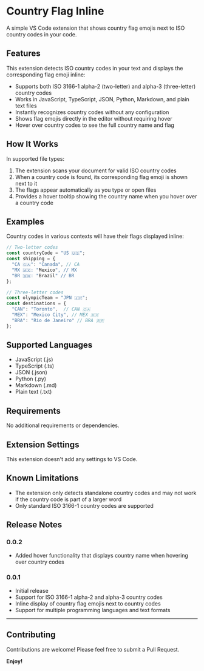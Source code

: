 # Country Flag Inline

A simple VS Code extension that shows country flag emojis next to ISO country codes in your code.

## Features

This extension detects ISO country codes in your text and displays the corresponding flag emoji inline:

- Supports both ISO 3166-1 alpha-2 (two-letter) and alpha-3 (three-letter) country codes
- Works in JavaScript, TypeScript, JSON, Python, Markdown, and plain text files
- Instantly recognizes country codes without any configuration
- Shows flag emojis directly in the editor without requiring hover
- Hover over country codes to see the full country name and flag

## How It Works

In supported file types:

1. The extension scans your document for valid ISO country codes
2. When a country code is found, its corresponding flag emoji is shown next to it
3. The flags appear automatically as you type or open files
4. Provides a hover tooltip showing the country name when you hover over a country code

## Examples

Country codes in various contexts will have their flags displayed inline:

```javascript
// Two-letter codes
const countryCode = "US 🇺🇸";
const shipping = {
  "CA 🇨🇦": "Canada", // CA 
  "MX 🇲🇽: "Mexico", // MX 
  "BR 🇧🇷: "Brazil" // BR 
};

// Three-letter codes
const olympicTeam = "JPN 🇯🇵";
const destinations = {
  "CAN": "Toronto",  // CAN 🇨🇦
  "MEX": "Mexico City", // MEX 🇲🇽
  "BRA": "Rio de Janeiro" // BRA 🇧🇷
};
```

## Supported Languages

- JavaScript (.js)
- TypeScript (.ts)
- JSON (.json)
- Python (.py)
- Markdown (.md)
- Plain text (.txt)

## Requirements

No additional requirements or dependencies.

## Extension Settings

This extension doesn't add any settings to VS Code.

## Known Limitations

- The extension only detects standalone country codes and may not work if the country code is part of a larger word
- Only standard ISO 3166-1 country codes are supported

## Release Notes

### 0.0.2

- Added hover functionality that displays country name when hovering over country codes

### 0.0.1

- Initial release
- Support for ISO 3166-1 alpha-2 and alpha-3 country codes
- Inline display of country flag emojis next to country codes
- Support for multiple programming languages and text formats

---

## Contributing

Contributions are welcome! Please feel free to submit a Pull Request.

**Enjoy!**
